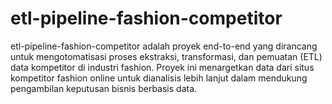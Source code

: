 # etl-pipeline-fashion-competitor
etl-pipeline-fashion-competitor adalah proyek end-to-end yang dirancang untuk mengotomatisasi proses ekstraksi, transformasi, dan pemuatan (ETL) data kompetitor di industri fashion. Proyek ini menargetkan data dari situs kompetitor fashion online untuk dianalisis lebih lanjut dalam mendukung pengambilan keputusan bisnis berbasis data.
